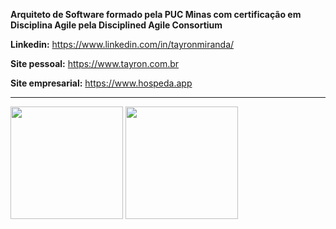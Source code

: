 **Arquiteto de Software formado pela PUC Minas com certificação em Disciplina Agile pela Disciplined Agile Consortium**

**Linkedin:** https://www.linkedin.com/in/tayronmiranda/

**Site pessoal:** https://www.tayron.com.br 

**Site empresarial:** https://www.hospeda.app 

---

<img height = "180em" src="https://github-readme-stats.vercel.app/api?username=tayron&show_icons=true&theme=cobalt"/> <img height = "180em" src="https://github-readme-stats.vercel.app/api/top-langs/?username=tayron&layout=compact&theme=cobalt"/>
